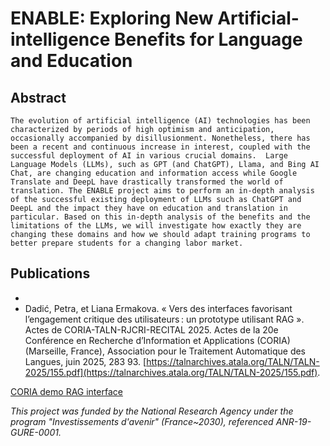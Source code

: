 # ENABLE: Exploring New Artificial-intelligence Benefits for Language and Education

## Abstract 
`The evolution of artificial intelligence (AI) technologies has been characterized by periods of high optimism and anticipation, occasionally accompanied by disillusionment. Nonetheless, there has been a recent and continuous increase in interest, coupled with the successful deployment of AI in various crucial domains.  Large Language Models (LLMs), such as GPT (and ChatGPT), Llama, and Bing AI Chat, are changing education and information access while Google Translate and DeepL have drastically transformed the world of translation. The ENABLE project aims to perform an in-depth analysis of the successful existing deployment of LLMs such as ChatGPT and DeepL and the impact they have on education and translation in particular. Based on this in-depth analysis of the benefits and the limitations of the LLMs, we will investigate how exactly they are changing these domains and how we should adapt training programs to better prepare students for a changing labor market.`



## Publications
*
* Dadić, Petra, et Liana Ermakova. « Vers des interfaces favorisant l’engagement critique des utilisateurs : un prototype utilisant RAG ». Actes de CORIA-TALN-RJCRI-RECITAL 2025. Actes de la 20e Conférence en Recherche d’Information et Applications (CORIA) (Marseille, France), Association pour le Traitement Automatique des Langues, juin 2025, 283 93. [https://talnarchives.atala.org/TALN/TALN-2025/155.pdf](https://talnarchives.atala.org/TALN/TALN-2025/155.pdf).
  
[CORIA demo RAG interface](CORIA2025/demo_RAG_interface.mp4)

*This project was funded by the National Research Agency under the program "Investissements d'avenir" (France~2030), referenced ANR-19-GURE-0001.*
